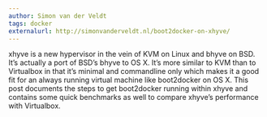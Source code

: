 ```yaml
---
author: Simon van der Veldt
tags: docker
externalurl: http://simonvanderveldt.nl/boot2docker-on-xhyve/
---
```

xhyve is a new hypervisor in the vein of KVM on Linux and bhyve on BSD. It’s actually a port of BSD’s bhyve to OS X.
It’s more similar to KVM than to Virtualbox in that it’s minimal and commandline only which makes it a good fit for an always running virtual machine like boot2docker on OS X.
This post documents the steps to get boot2docker running within xhyve and contains some quick benchmarks as well to compare xhyve’s performance with Virtualbox.
